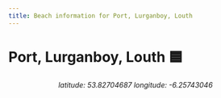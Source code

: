 ```yaml
---
title: Beach information for Port, Lurganboy, Louth
---
```

# Port, Lurganboy, Louth 🟦

<div align="center"><i>latitude: 53.82704687 longitude: -6.25743046</i></div>